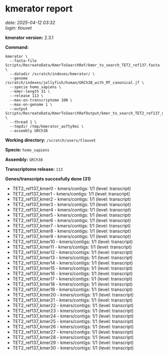 # kmerator report
*date: 2025-04-12 03:32*  
*login: tlouvet*

**kmerator version:** 2.3.1

**Command:**

```
kmerator \
  --fasta-file Scripts/RecreateData/KmerToSearchRef/kmer_to_search_TET2_ref137.fasta \
  --datadir /scratch/indexes/kmerator/ \
  --genome /scratch/indexes/jellyfish/human/GRCh38_with_MT_canonical.jf \
  --specie homo_sapiens \
  --kmer-length 31 \
  --release 113 \
  --max-on-transcriptome 100 \
  --max-on-genome 1 \
  --output Scripts/RecreateData/KmerToSearchRefOutput/kmer_to_search_TET2_ref137_output \
  --thread 1 \
  --tmpdir /tmp/kmerator_ao7ty9ei \
  --assembly GRCh38
```

**Working directory:** `/scratch/users/tlouvet`

**Specie:** `homo_sapiens`

**Assembly:** `GRCh38`

**Transcriptome release:** `113`

**Genes/transcripts succesfully done (31)**

- TET2_ref137_kmer0 - kmers/contigs: 1/1 (level: transcript)
- TET2_ref137_kmer1 - kmers/contigs: 1/1 (level: transcript)
- TET2_ref137_kmer2 - kmers/contigs: 1/1 (level: transcript)
- TET2_ref137_kmer3 - kmers/contigs: 1/1 (level: transcript)
- TET2_ref137_kmer4 - kmers/contigs: 1/1 (level: transcript)
- TET2_ref137_kmer5 - kmers/contigs: 1/1 (level: transcript)
- TET2_ref137_kmer6 - kmers/contigs: 1/1 (level: transcript)
- TET2_ref137_kmer7 - kmers/contigs: 1/1 (level: transcript)
- TET2_ref137_kmer8 - kmers/contigs: 1/1 (level: transcript)
- TET2_ref137_kmer9 - kmers/contigs: 1/1 (level: transcript)
- TET2_ref137_kmer10 - kmers/contigs: 1/1 (level: transcript)
- TET2_ref137_kmer11 - kmers/contigs: 1/1 (level: transcript)
- TET2_ref137_kmer12 - kmers/contigs: 1/1 (level: transcript)
- TET2_ref137_kmer13 - kmers/contigs: 1/1 (level: transcript)
- TET2_ref137_kmer14 - kmers/contigs: 1/1 (level: transcript)
- TET2_ref137_kmer15 - kmers/contigs: 1/1 (level: transcript)
- TET2_ref137_kmer16 - kmers/contigs: 1/1 (level: transcript)
- TET2_ref137_kmer17 - kmers/contigs: 1/1 (level: transcript)
- TET2_ref137_kmer18 - kmers/contigs: 1/1 (level: transcript)
- TET2_ref137_kmer19 - kmers/contigs: 1/1 (level: transcript)
- TET2_ref137_kmer20 - kmers/contigs: 1/1 (level: transcript)
- TET2_ref137_kmer21 - kmers/contigs: 1/1 (level: transcript)
- TET2_ref137_kmer22 - kmers/contigs: 1/1 (level: transcript)
- TET2_ref137_kmer23 - kmers/contigs: 1/1 (level: transcript)
- TET2_ref137_kmer24 - kmers/contigs: 1/1 (level: transcript)
- TET2_ref137_kmer25 - kmers/contigs: 1/1 (level: transcript)
- TET2_ref137_kmer26 - kmers/contigs: 1/1 (level: transcript)
- TET2_ref137_kmer27 - kmers/contigs: 1/1 (level: transcript)
- TET2_ref137_kmer28 - kmers/contigs: 1/1 (level: transcript)
- TET2_ref137_kmer29 - kmers/contigs: 1/1 (level: transcript)
- TET2_ref137_kmer30 - kmers/contigs: 1/1 (level: transcript)

